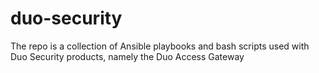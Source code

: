 # duo-security

The repo is a collection of Ansible playbooks and bash scripts used with Duo Security products, namely the Duo Access Gateway
